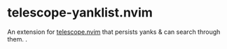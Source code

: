 # telescope-yanklist.nvim
An extension for [telescope.nvim](https://github.com/nvim-telescope/telescope.nvim)  that persists yanks &amp; can search through them. .
